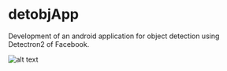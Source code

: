 # detobjApp
Development of an android application for object detection using Detectron2 of Facebook.

![alt text](https://github.com/danielfurlan/detobjApp/blob/master/ezgif.com-gif-maker.gif)


